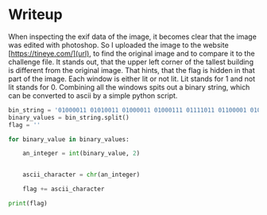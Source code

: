 # Writeup
When inspecting the exif data of the image, it becomes clear that the image was edited with photoshop. So I uploaded the image to the website [https://tineye.com/](url), to find the original image and to compare it to the challenge file. It stands out, that the upper left corner of the tallest building is different from the original image. That hints, that the flag is hidden in that part of the image. Each window is either lit or not lit. Lit stands for 1 and not lit stands for 0. Combining all the windows spits out a binary string, which can be converted to ascii by a simple python script.
```python
bin_string = '01000011 01010011 01000011 01000111 01111011 01100001 01011111 01000110 01101100 00110100 01100111 01111101'
binary_values = bin_string.split()
flag = ''

for binary_value in binary_values:

    an_integer = int(binary_value, 2)


    ascii_character = chr(an_integer)

    flag += ascii_character

print(flag)
```
